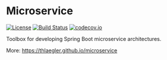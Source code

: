# Microservice
[![License](http://img.shields.io/badge/license-Apache_2.0-blue.svg?style=flat)](https://www.apache.org/licenses/LICENSE-2.0.html)
[![Build Status](https://travis-ci.org/thlaegler/microservice.svg?branch=master)](https://travis-ci.org/thlaegler/microservice)
[![codecov.io](http://codecov.io/github/thlaegler/microservice/coverage.svg?branch=master)](http://codecov.io/github/thlaegler/microservice?branch=master)


Toolbox for developing Spring Boot microservice architectures.

More: https://thlaegler.github.io/microservice
